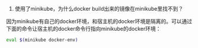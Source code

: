 1. 使用了minikube，为什么docker build出来的镜像在minikube里找不到？

因为minikube有自己的docker环境，和宿主机的docker环境是隔离的。可以通过下面的命令让宿主机的docker命令行指向minikube的docker环境：

```bash
eval $(minikube docker-env)
```